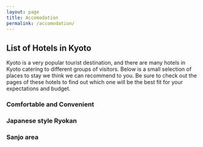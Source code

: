 ```yaml
---
layout: page
title: Accomodation
permalink: /accomodation/
---
```


## List of Hotels in Kyoto

  Kyoto is a very popular tourist destination, and there are many
  hotels in Kyoto catering to different groups of visitors.  Below is
  a small selection of places to stay we think we can recommend to
  you. Be sure to check out the pages of these hotels to find out
  which one will be the best fit for your expectations and budget.

### Comfortable and Convenient

### Japanese style Ryokan

### Sanjo area

